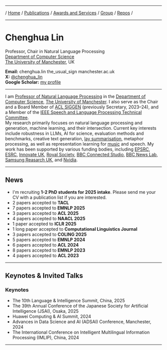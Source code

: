 ***

/ [Home](./index.md) / [Publications](./publication.md) /  [Awards and Services](./award-service.md) / [Group](./group.md) / [Repos](./repo.md) / 

***

# Chenghua Lin

Professor, Chair in Natural Language Processing \
[Department of Computer Science](https://www.cs.manchester.ac.uk/) \
[The University of Manchester](https://www.manchester.ac.uk/about/rankings/), UK
  
<b>Email:</b> chenghua.lin the_usual_sign manchester.ac.uk  
<b>X:</b> [@chenghua_lin](https://x.com/chenghua_lin)  
<b>Google Scholar:</b> [my profile](https://scholar.google.co.uk/citations?user=Tp1RdIQAAAAJ&hl=en)

***

I am [Professor of Natural Language Processing](https://research.manchester.ac.uk/en/persons/chenghua-lin) in the [Department of Computer Science](https://www.cs.manchester.ac.uk/), [The University of Manchester](https://www.manchester.ac.uk/). I also serve as the Chair and a Board Member of [ACL SIGGEN](https://aclweb.org/aclwiki/SIGGEN) (previously Secretary, 2023–24), and a Member of the [IEEE Speech and Language Processing Technical Committee](https://signalprocessingsociety.org/community-involvement/speech-and-language-processing).   
My research primarily focuses on natural language processing and generation, machine learning, and their intersection. Current key interests include robustness in LLMs, AI for science, evaluation methods and benchmarks, creative text generation, [lay summarisation](https://biolaysumm.org/), metaphor processing, as well as representation learning for [music](https://huggingface.co/m-a-p/MERT-v1-330M) and speech.
My work has been supported by various funding bodies, including [EPSRC](https://www.ukri.org/councils/epsrc/), [ESRC](https://www.ukri.org/councils/esrc/), [Innovate UK](https://www.ukri.org/councils/innovate-uk/), [Royal Society](https://royalsociety.org/), [BBC Connected Studio](https://www.bbc.co.uk/rd/projects/connected-studio/), [BBC News Lab](https://www.bbc.co.uk/rdnewslabs/),  [Samsung Reasarch UK](https://research.samsung.com/sruk), and [Nvidia](https://nvidia.com/en-us/industries/higher-education-research/academic-grant-program/).

<!-- For more info, please visit my [group page](https://lincedo-lab.github.io/).-->  

***


## News
* I'm recruiting **1-2 PhD students for 2025 intake**. Please send me your CV with a publication list if you are interested. 
* 2 papers accepted to <b>TACL</b> 
* 7 papers accepted to <b>EMNLP 2025</b>
* 3 papers accepted to <b>ACL 2025</b>
* 4 papers accepted to <b>NAACL 2025</b>
* 1 paper accepted to <b>ICLR 2025</b>
* 1 long paper accepted to <b>Computational Linguistics Journal</b>
* 3 papers accepted to <b>COLING 2025</b>   
* 5 papers accepted to <b>EMNLP 2024</b>   
* 6 papers accepted to <b>ACL 2024</b> 
* 8 papers accepted to <b>EMNLP 2023</b>  
* 4 papers accepted to <b>ACL 2023</b>  

***


## Keynotes & Invited Talks

### Keynotes
* The 10th Language & Intelligence Summit, China, 2025  
* The 39th Annual Conference of the Japanese Society for Artificial Intelligence (JSAI), Osaka, 2025 
* Huawei Computing & AI Summit, 2024  
* Advances in Data Science and AI (ADSAI) Conference, Manchester, 2024  
* The International Conference on Intelligent Multilingual Information Processing (IMLIP), China, 2024 

***  

<!--  ## Personal  

I am a die-hard fan of the [90s Chicago Bulls](https://en.wikipedia.org/wiki/Chicago_Bulls). I used to play basketball a lot and was part of the starting lineup for my school's basketball team at my university in Beijing. Our team won two championships in the college league, which I am quite proud of, even though the matches were amateur. I stopped playing intensively after completely rupturing one of my [Achilles tendons](https://en.wikipedia.org/wiki/Achilles_tendon_rupture) during a match. Nevertheless, I still play for fun and occasionally, join the practice games of a team from the [Sheffield basketball league](https://www.sheffieldbasketball.co.uk/). -->